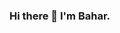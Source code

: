 ### Hi there 👋 I'm Bahar.

<!--
**Bohaar/Bohaar** is a ✨ _special_ ✨ repository because its `README.md` (this file) appears on your GitHub profile.

Here are some ideas to get you started:

- 🔭 I’m currently working on Paperwoerker.com
- 🌱 I’m currently learning Javascript & React
- 👯 I’m looking to collaborate on new projects. 
- 🤔 I’m looking for help with finding a job. 
- 💬 Ask me about Ruby on Rails, HTML & CSS. 
- 📫 How to reach me: baharsammaknejad@gmail.com
- 😄 Pronouns: she/her
-->
